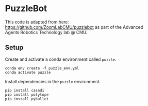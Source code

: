 # PuzzleBot

This code is adapted from here: https://github.com/ZoomLabCMU/puzzlebot as part of the Advanced Agents Robotics Technology lab @ CMU.

## Setup

Create and activate a conda environment called `puzzle`.
```
conda env create -f puzzle_env.yml
conda activate puzzle
```
Install dependencies in the `puzzle` environment.
```
pip install casadi
pip install polytope
pip install pybullet
```
